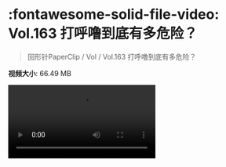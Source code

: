 # :fontawesome-solid-file-video: Vol.163 打呼噜到底有多危险？

> 回形针PaperClip / Vol / Vol.163 打呼噜到底有多危险？

**视频大小**: 66.49 MB

<div class="video"><video src="https://file.hsyhx.top/archive/PaperClip/Vol/163.mp4" controls preload>🤔 您的浏览器不支持 video 标签</video></div>